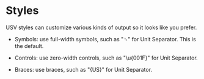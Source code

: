# Styles

USV styles can customize various kinds of output so it looks like you prefer.

* Symbols: use full-width symbols, such as "␟" for Unit Separator. This is the default.

* Controls: use zero-width controls, such as "\u{001F}" for Unit Separator.

* Braces: use braces, such as "{US}" for Unit Separator.
